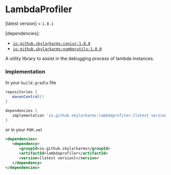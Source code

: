 # LambdaProfiler
[latest version] = `1.0.1`

[dependencies]:
- [`io.github.skylarkarms:concur:1.0.8`](https://github.com/Skylarkarms/Concur)
- [`io.github.skylarkarms:numberutils:1.0.0`](https://github.com/Skylarkarms/NumberUtils)

A utility library to assist in the debugging process of lambda instances.

### Implementation
In your `build.gradle` file
```groovy
repositories {
   mavenCentral()
}

dependencies {
   implementation 'io.github.skylarkarms:lambdaprofiler:[latest version]'
}
```

or in your `POM.xml`
```xml
<dependencies>
   <dependency>
      <groupId>io.github.skylarkarms</groupId>
      <artifactId>lambdaprofiler</artifactId>
      <version>[latest version]</version>
   </dependency>
</dependencies>
```
